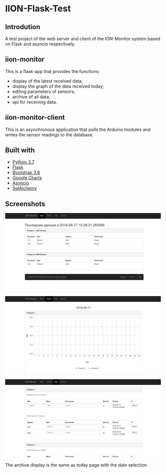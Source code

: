 # IION-Flask-Test

## Introdution

A test project of the web server and client of the ION-Monitor system based on Flask and asyncio respectively.


## iion-monitor

This is a flask-app that provides the functions:
- display of the latest received data;
- display the graph of the data received today;
- editing parameters of sensors;
- archive of all data;
- api for receiving data.


## iion-monitor-client

This is an asynchronous application that polls the Arduino modules and writes the sensor readings to the database.


## Built with

- [Python 3.7](https://docs.python.org/3/)
- [Flask](http://flask.pocoo.org/docs/1.0/)
- [Bootstrap 3.6](https://getbootstrap.com/docs/3.3/)
- [Google Charts](https://google-developers.appspot.com/chart/interactive/docs/gallery/linechart)
- [Asyncio](https://docs.python.org/3/library/asyncio.html)
- [SqlAlchemy](https://docs.sqlalchemy.org/en/latest/)


## Screenshots

![now](screenshots/now.jpg)

![today](screenshots/today.jpg)

![edit](screenshots/edit.jpg)

The archive display is the same as today page with the date selection.
